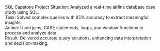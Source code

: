 SQL Capstone Project
Situation: Analyzed a real-time airline database case study using SQL.<br/>
Task: Solved complex queries with 95% accuracy to extract meaningful insights.<br/>
Action: Used joins, CASE statements, loops, and window functions to process and analyze data.<br/>
Result: Delivered accurate query solutions, enhancing data interpretation and decision-making.<br/>

